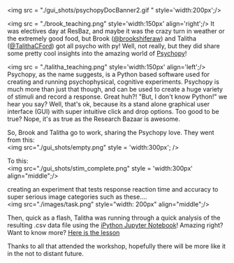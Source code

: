 <img src = "./gui_shots/psychopyDocBanner2.gif " style='width:200px';/>


 <img src = "./brook_teaching.png" style='width:150px' align='right';/> It was electives day at ResBaz, and maybe it was the crazy turn in weather or the extremely good food, but Brook ([@brookshiferaw](https://twitter.com/brookshiferaw)) and Talitha ([@TalithaCFord](https://twitter.com/TalithaCFord)) got all psycho with py! Well, not really, but they did share some pretty cool insights into the amazing world of [Psychopy](http://www.psychopy.org/)! 

<img src = "./talitha_teaching.png" style='width:150px' align='left';/> Psychopy, as the name suggests, is a Python based software used for creating and running psychophysical, cognitive experiments. Psychopy is much more than just that though, and can be used to create a huge variety of stimuli and record a response. Great huh?! "But, I don't know Python!" we hear you say? Well, that's ok, because its a stand alone graphical user interface (GUI) with super intuitive click and drop options. Too good to be true? Nope, it's as true as the Research Bazaar is awesome.

So, Brook and Talitha go to work, sharing the Psychopy love. They went from this:  
<img src="./gui_shots/empty.png" style = 'width:300px'; />

To this:  
<img src="./gui_shots/stim_complete.png" style = 'width:300px' align="middle";/>  

creating an experiment that tests response reaction time and accuracy to super serious image categories such as these....   
<img src="./images/task.png" style="width: 200px" align="middle";/>
 
Then, quick as a flash, Talitha was running through a quick analysis of the resulting .csv data file using the [iPython Jupyter Notebook](http://jupyter.org/)! Amazing right? Want to know more? [Here is the  lesson](http://tcford.github.io/psychopy_lesson/)

Thanks to all that attended the workshop, hopefully there will be more like it in the not to distant future.

